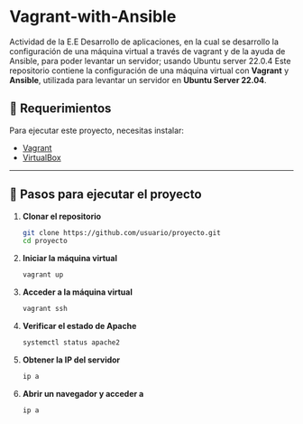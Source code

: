 # Vagrant-with-Ansible
Actividad de la E.E Desarrollo de aplicaciones, en la cual se desarrollo la configuración de una máquina virtual a través de vagrant y de la ayuda de Ansible, para poder levantar un servidor; usando Ubuntu server 22.0.4
Este repositorio contiene la configuración de una máquina virtual con **Vagrant** y **Ansible**, utilizada para levantar un servidor en **Ubuntu Server 22.04**.


## 🚀 Requerimientos  
Para ejecutar este proyecto, necesitas instalar:  
- [Vagrant](https://www.vagrantup.com/)  
- [VirtualBox](https://www.virtualbox.org/)  

---

## 🔧 Pasos para ejecutar el proyecto

1. **Clonar el repositorio**  
   ```sh
   git clone https://github.com/usuario/proyecto.git
   cd proyecto

2. **Iniciar la máquina virtual**
   ```sh
   vagrant up
3. **Acceder a la máquina virtual**
   ```sh
   vagrant ssh
4. **Verificar el estado de Apache**
   ```sh
   systemctl status apache2
5. **Obtener la IP del servidor**
   ```sh
   ip a
6. **Abrir un navegador y acceder a**
   ```sh
   ip a
